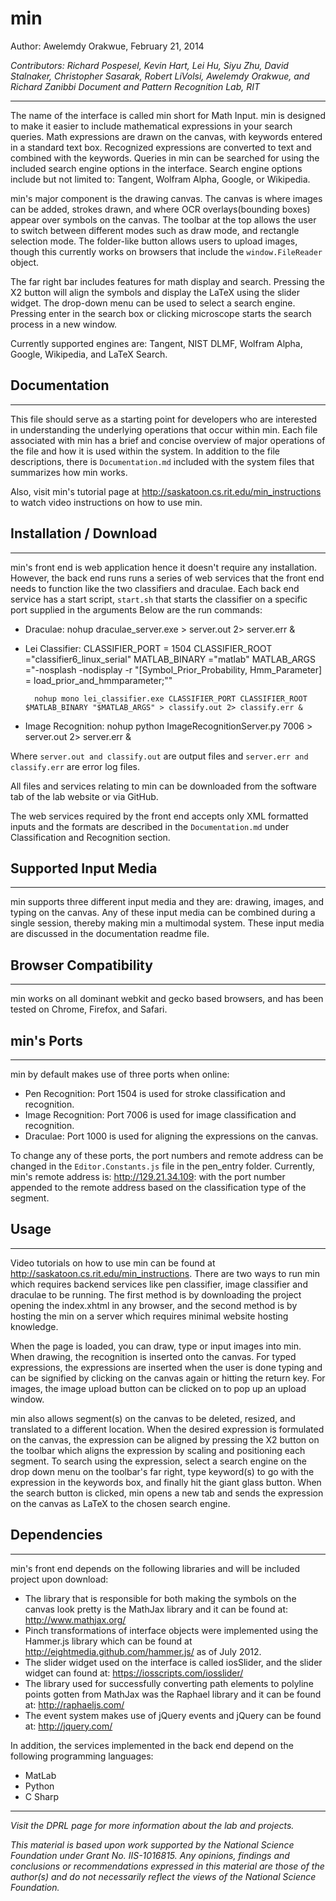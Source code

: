 # min
Author: Awelemdy Orakwue, February 21, 2014

*Contributors: Richard Pospesel, Kevin Hart, Lei Hu, Siyu Zhu, David Stalnaker, Christopher Sasarak, Robert LiVolsi,
Awelemdy Orakwue, and Richard Zanibbi Document and Pattern Recognition Lab, RIT*
* * *

The name of the interface is called min short for Math Input. min is 
designed to make it easier to include mathematical expressions in your search
queries. Math expressions are drawn on the canvas, with keywords entered in a
standard text box. Recognized expressions are converted to text and combined
with the keywords. Queries in min can be searched for using the included search
engine options in the interface. 
Search engine options include but not limited to: Tangent, Wolfram Alpha, Google, or Wikipedia.

min's major component is the drawing canvas. The canvas is where images can be added,
strokes drawn, and where OCR overlays(bounding boxes) appear over symbols on the canvas. 
The toolbar at the top allows the user to switch between different modes such as
draw mode, and rectangle selection mode. 
The folder-like button allows users to upload images, though this currently works
on browsers that include the `window.FileReader` object.

The far right bar includes features for math display and search. Pressing the X2 button
will align the symbols and display the LaTeX using the slider widget. 
The drop-down menu can be used to select a search engine. Pressing enter in the search
box or clicking microscope starts the search process in a new window.

Currently supported engines are: Tangent, NIST DLMF, Wolfram Alpha, Google, Wikipedia, and LaTeX Search.

## Documentation
* * *
This file should serve as a starting point for developers who are interested in
understanding the underlying operations that occur within min. Each file associated with 
min has a brief and concise overview of major operations of the file and how it is used 
within the system. In addition to the file descriptions, there is `Documentation.md` included with the system files that summarizes how min works.

Also, visit min's tutorial page at http://saskatoon.cs.rit.edu/min_instructions to watch video instructions on how to use min.

## Installation / Download
* * *
min's front end is web application hence it doesn't require any installation. However, the back end runs runs a series of web services that the front end needs to function like the two classifiers and draculae. Each back end service has a start script, `start.sh` that starts the classifier on a specific port supplied in the arguments Below are the run commands:

* Draculae:
        nohup draculae_server.exe > server.out 2> server.err &
* Lei Classifier: 
        CLASSIFIER_PORT = 1504
        CLASSIFIER_ROOT ="classifier6_linux_serial"
        MATLAB_BINARY ="matlab"
        MATLAB_ARGS ="-nosplash -nodisplay -r \"[Symbol_Prior_Probability, Hmm_Parameter] = load_prior_and_hmmparameter;\""
        
        nohup mono lei_classifier.exe CLASSIFIER_PORT CLASSIFIER_ROOT $MATLAB_BINARY "$MATLAB_ARGS" > classify.out 2> classify.err &
* Image Recognition:
        nohup python ImageRecognitionServer.py 7006 > server.out 2> server.err &

Where `server.out and classify.out` are output files and `server.err and classify.err` are error log files.

All files and services relating to min can be downloaded from the 
software tab of the lab website or via GitHub.

The web services required by the front end accepts only XML formatted inputs and the formats are described in the `Documentation.md` under Classification and Recognition section.

## Supported Input Media
* * *
min supports three different input media and they are: drawing, images, and typing
on the canvas. Any of these input media can be combined during a single session, thereby 
making min a multimodal system. These input media are discussed in the documentation readme file.

## Browser Compatibility
* * *
min works on all dominant webkit and gecko based browsers, and has been tested on Chrome, 
Firefox, and Safari.

## min's Ports
* * *
min by default makes use of three ports when online:

* Pen Recognition: Port 1504 is used for stroke classification and recognition.
* Image Recognition: Port 7006 is used for image classification and recognition.
* Draculae: Port 1000 is used for aligning the expressions on the canvas.

To change any of these ports, the port numbers and remote address can be changed in the 
`Editor.Constants.js` file in the pen_entry folder. Currently, min's remote address is: 
http://129.21.34.109: with the port number appended to the remote address based on the classification type of the segment.

## Usage
* * *
Video tutorials on how to use min can be found at http://saskatoon.cs.rit.edu/min_instructions. There are two ways to run min which requires backend services like pen classifier, image classifier and draculae to be running. The first method is by downloading the project opening the index.xhtml in any browser, and the second method is by hosting the min on a server which requires minimal website hosting knowledge.

When the page is loaded, you can draw, type or input images into min. When drawing, the 
recognition is inserted onto the canvas. For typed expressions, the expressions 
are inserted when the user is done typing and can be signified by clicking on the canvas again
or hitting the return key. For images, the image upload button can be clicked on to pop up
an upload window.

min also allows segment(s) on the canvas to be deleted, resized, and translated to a 
different location. When the desired expression is formulated on the canvas, the expression
can be aligned by pressing the X2 button on the toolbar which aligns the expression by scaling and 
positioning each segment. To search using the expression, select a search engine on the drop
down menu on the toolbar's far right, type keyword(s) to go with the expression in the 
keywords box, and finally hit the giant glass button. When the search button is clicked, 
min opens a new tab and sends the expression on the canvas as LaTeX to the chosen search
engine.

## Dependencies
* * *
min's front end depends on the following libraries and will be included project upon download:

* The library that is responsible for both making the symbols on the canvas look pretty is the MathJax library and it can be found at: http://www.mathjax.org/
* Pinch transformations of interface objects were implemented using the Hammer.js library which can be found at http://eightmedia.github.com/hammer.js/ as of July 2012.
* The slider widget used on the interface is called iosSlider, and the slider widget can found at: https://iosscripts.com/iosslider/
* The library used for successfully converting path elements to polyline points gotten from MathJax was the Raphael library and it can be found at: http://raphaeljs.com/
* The event system makes use of jQuery events and jQuery can be found at: http://jquery.com/

In addition, the services implemented in the back end depend on the following programming languages:

* MatLab
* Python
* C Sharp

* * *

*Visit the DPRL page for more information about the lab and projects.*

*This material is based upon work supported by the National Science Foundation under Grant No. IIS-1016815.
Any opinions, findings and conclusions or recommendations expressed in this material are those of the author(s) 
and do not necessarily reflect the views of the National Science Foundation.*
